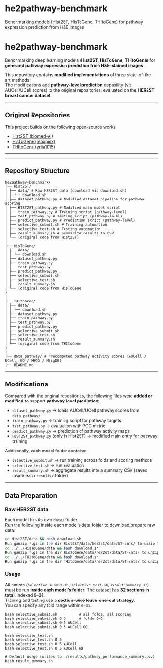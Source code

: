 # he2pathway-benchmark
Benchmarking models (Hist2ST, HisToGene, THItoGene) for pathway expression prediction from H&amp;E images

# he2pathway-benchmark

Benchmarking deep learning models (**Hist2ST, HisToGene, THItoGene**) for **gene and pathway expression prediction from H&E-stained images**.

This repository contains **modified implementations** of three state-of-the-art methods.  
The modifications add **pathway-level prediction** capability (via AUCell/UCell scores) to the original repositories, evaluated on the **HER2ST breast cancer dataset**.

---

## Original Repositories
This project builds on the following open-source works:

- [Hist2ST (biomed-AI)](https://github.com/biomed-AI/Hist2ST)  
- [HisToGene (maxpmx)](https://github.com/maxpmx/HisToGene/tree/main)  
- [THItoGene (yrjia1015)](https://github.com/yrjia1015/THItoGene/tree/main)  

---
---

## Repository Structure
```
he2pathway-benchmark/
│── Hist2ST/
│ ├── data/ # Raw HER2ST data (download via download.sh)
│ │ └── download.sh
│ ├── dataset_pathway.py # Modified dataset pipeline for pathway scoring
│ ├── HIST2ST_pathway.py # Modified main model script
│ ├── train_pathway.py # Training script (pathway-level)
│ ├── test_pathway.py # Testing script (pathway-level)
│ ├── predict_pathway.py # Prediction script (pathway-level)
│ ├── selective_submit.sh # Training automation
│ ├── selective_test.sh # Testing automation
│ ├── result_summary.sh # Summarize results to CSV
│ └── (original code from Hist2ST)
│
│── HisToGene/
│ ├── data/
│ │ └── download.sh
│ ├── dataset_pathway.py
│ ├── train_pathway.py
│ ├── test_pathway.py
│ ├── predict_pathway.py
│ ├── selective_submit.sh
│ ├── selective_test.sh
│ ├── result_summary.sh
│ └── (original code from HisToGene
)
│
│── THItoGene/
│ ├── data/
│ │ └── download.sh
│ ├── dataset_pathway.py
│ ├── train_pathway.py
│ ├── test_pathway.py
│ ├── predict_pathway.py
│ ├── selective_submit.sh
│ ├── selective_test.sh
│ ├── result_summary.sh
│ └── (original code from THItoGene
)
│
│── data_pathway/ # Precomputed pathway activity scores (AUCell / UCell, GO / KEGG / MSigDB)
│── README.md
```

---

## Modifications
Compared with the original repositories, the following files were **added or modified** to support **pathway-level prediction**:

- `dataset_pathway.py` → loads AUCell/UCell pathway scores from `data_pathway/`  
- `train_pathway.py` → training script for pathway targets  
- `test_pathway.py` → evaluation with PCC metric  
- `predict_pathway.py` → prediction of pathway activity maps  
- `HIST2ST_pathway.py` (only in Hist2ST) → modified main entry for pathway training  

Additionally, each model folder contains:  
- `selective_submit.sh` → run training across folds and scoring methods  
- `selective_test.sh` → run evaluation  
- `result_summary.sh` → aggregate results into a summary CSV (saved inside each `results/` folder)  

---

## Data Preparation

### Raw HER2ST data
Each model has its own `data/` folder.  
Run the following inside each model’s data folder to download/prepare raw data:

```bash
cd Hist2ST/data && bash download.sh
Run gunzip *.gz in the dir Hist2ST/data/her2st/data/ST-cnts/ to unzip the gz files
cd ../../HisToGene/data && bash download.sh
Run gunzip *.gz in the dir HisToGene/data/her2st/data/ST-cnts/ to unzip the gz files
cd ../../THItoGene/data && bash download.sh
Run gunzip *.gz in the dir THItoGene/data/her2st/data/ST-cnts/ to unzip the gz files

```
### Usage
All scripts (`selective_submit.sh`, `selective_test.sh`, `result_summary.sh`) must be run **inside each model’s folder**.
The dataset has **32 sections in total**, indexed **0–31**.  
Training and testing use a **section-wise leave-one-out strategy**.  
You can specify any fold range within `0–31`.
```
bash selective_submit.sh          # all folds, all scoring
bash selective_submit.sh 0 5      # folds 0–5
bash selective_submit.sh 0 5 AUCell
bash selective_submit.sh 0 5 AUCell GO

bash selective_test.sh
bash selective_test.sh 0 5
bash selective_test.sh 0 5 AUCell
bash selective_test.sh 0 5 AUCell GO

# Default usage (writes to ./results/pathway_performance_summary.csv)
bash result_summary.sh

